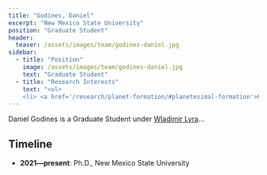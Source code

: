 ```yaml
---
title: "Godines, Daniel"
excerpt: "New Mexico State University"
position: "Graduate Student"
header:
  teaser: /assets/images/team/godines-daniel.jpg
sidebar:
  - title: "Position"
    image: /assets/images/team/godines-daniel.jpg
    text: "Graduate Student"
  - title: "Research Interests"
    text: "<ul>
    <li> <a href='/research/planet-formation/#planetesimal-formation'>Planetesimal formation</a>"
---
```

Daniel Godines is a Graduate Student under [Wladimir Lyra](/team/lyra-wladimir)...


## Timeline
- __2021—present__: Ph.D., New Mexico State University
